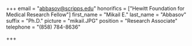+++
email = "abbasov@scripps.edu"
honorifics = ["Hewitt Foundation for Medical Research Fellow"]
first_name = "Mikail E."
last_name = "Abbasov"
suffix = "Ph.D."
picture = "mikail.JPG"
position = "Research Associate"
telephone = "(858) 784-8636"

+++

